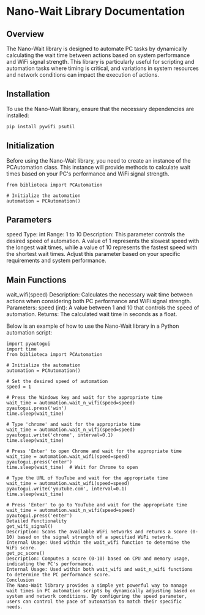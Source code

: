 # Nano-Wait Library Documentation

## Overview

The Nano-Wait library is designed to automate PC tasks by dynamically calculating the wait time between actions based on system performance and WiFi signal strength. This library is particularly useful for scripting and automation tasks where timing is critical, and variations in system resources and network conditions can impact the execution of actions.

## Installation

To use the Nano-Wait library, ensure that the necessary dependencies are installed:
```bash
pip install pywifi psutil
```

## Initialization

Before using the Nano-Wait library, you need to create an instance of the PCAutomation class. This instance will provide methods to calculate wait times based on your PC's performance and WiFi signal strength.

```
from biblioteca import PCAutomation

# Initialize the automation
automation = PCAutomation()
```
## Parameters

speed
Type: int
Range: 1 to 10
Description: This parameter controls the desired speed of automation. A value of 1 represents the slowest speed with the longest wait times, while a value of 10 represents the fastest speed with the shortest wait times. Adjust this parameter based on your specific requirements and system performance.

## Main Functions

wait_wifi(speed)
Description: Calculates the necessary wait time between actions when considering both PC performance and WiFi signal strength.
Parameters:
speed (int): A value between 1 and 10 that controls the speed of automation.
Returns: The calculated wait time in seconds as a float.

Below is an example of how to use the Nano-Wait library in a Python automation script:

```
import pyautogui
import time
from biblioteca import PCAutomation

# Initialize the automation
automation = PCAutomation()

# Set the desired speed of automation
speed = 1

# Press the Windows key and wait for the appropriate time
wait_time = automation.wait_n_wifi(speed=speed)
pyautogui.press('win')
time.sleep(wait_time)

# Type 'chrome' and wait for the appropriate time
wait_time = automation.wait_n_wifi(speed=speed)
pyautogui.write('chrome', interval=0.1)
time.sleep(wait_time)

# Press 'Enter' to open Chrome and wait for the appropriate time
wait_time = automation.wait_wifi(speed=speed)
pyautogui.press('enter')
time.sleep(wait_time)  # Wait for Chrome to open

# Type the URL of YouTube and wait for the appropriate time
wait_time = automation.wait_wifi(speed=speed)
pyautogui.write('youtube.com', interval=0.1)
time.sleep(wait_time)

# Press 'Enter' to go to YouTube and wait for the appropriate time
wait_time = automation.wait_n_wifi(speed=speed)
pyautogui.press('enter')
Detailed Functionality
get_wifi_signal()
Description: Scans the available WiFi networks and returns a score (0-10) based on the signal strength of a specified WiFi network.
Internal Usage: Used within the wait_wifi function to determine the WiFi score.
get_pc_score()
Description: Computes a score (0-10) based on CPU and memory usage, indicating the PC's performance.
Internal Usage: Used within both wait_wifi and wait_n_wifi functions to determine the PC performance score.
Conclusion
The Nano-Wait library provides a simple yet powerful way to manage wait times in PC automation scripts by dynamically adjusting based on system and network conditions. By configuring the speed parameter, users can control the pace of automation to match their specific needs.
```